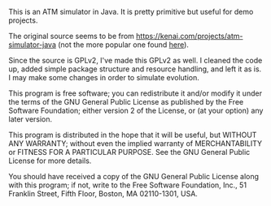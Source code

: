This is an ATM simulator in Java. It is pretty primitive but useful for demo projects.

The original source seems to be from https://kenai.com/projects/atm-simulator-java (not the more popular one found [here](http://www.math-cs.gordon.edu/courses/cs320/ATM_Example/Code.html)). 

Since the source is GPLv2, I've made this GPLv2 as well. I cleaned the code up, added simple package structure and resource handling, and left it as is. I may make some changes in order to simulate evolution. 

This program is free software; you can redistribute it and/or
modify it under the terms of the GNU General Public License
as published by the Free Software Foundation; either version 2
of the License, or (at your option) any later version.

This program is distributed in the hope that it will be useful,
but WITHOUT ANY WARRANTY; without even the implied warranty of
MERCHANTABILITY or FITNESS FOR A PARTICULAR PURPOSE.  See the
GNU General Public License for more details.

You should have received a copy of the GNU General Public License
along with this program; if not, write to the Free Software
Foundation, Inc., 51 Franklin Street, Fifth Floor, Boston, MA  02110-1301, USA.
